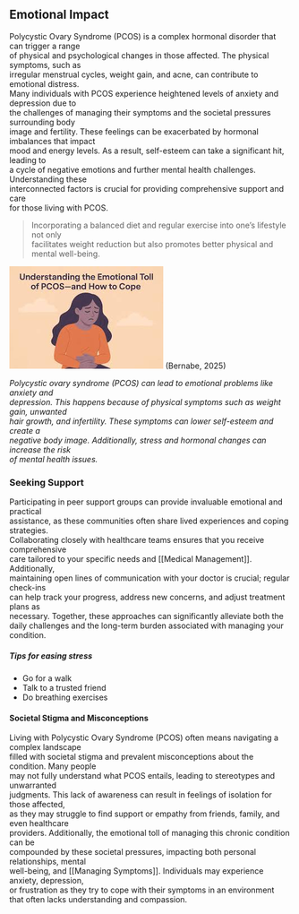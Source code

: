 ## Emotional Impact

Polycystic Ovary Syndrome (PCOS) is a complex hormonal disorder that can trigger a range  
of physical and psychological changes in those affected. The physical symptoms, such as  
irregular menstrual cycles, weight gain, and acne, can contribute to emotional distress.  
Many individuals with PCOS experience heightened levels of anxiety and depression due to  
the challenges of managing their symptoms and the societal pressures surrounding body  
image and fertility. These feelings can be exacerbated by hormonal imbalances that impact  
mood and energy levels. As a result, self-esteem can take a significant hit, leading to  
a cycle of negative emotions and further mental health challenges. Understanding these  
interconnected factors is crucial for providing comprehensive support and care  
for those living with PCOS.


> Incorporating a balanced diet and regular exercise into one’s lifestyle not only  
> facilitates weight reduction but also promotes better physical and mental well-being.   


![PCOS Impact](image-4.png)
(Bernabe, 2025)

*Polycystic ovary syndrome (PCOS) can lead to emotional problems like anxiety and  
depression. This happens because of physical symptoms such as weight gain, unwanted  
hair growth, and infertility. These symptoms can lower self-esteem and create a  
negative body image. Additionally, stress and hormonal changes can increase the risk  
of mental health issues.*

### Seeking Support

Participating in peer support groups can provide invaluable emotional and practical  
assistance, as these communities often share lived experiences and coping strategies.  
Collaborating closely with healthcare teams ensures that you receive comprehensive  
care tailored to your specific needs and [[Medical Management]]. Additionally,  
maintaining open lines of communication with your doctor is crucial; regular check-ins  
can help track your progress, address new concerns, and adjust treatment plans as  
necessary. Together, these approaches can significantly alleviate both the  
daily challenges and the long-term burden associated with managing your condition.

##### Tips for easing stress

- Go for a walk
- Talk to a trusted friend
- Do breathing exercises

#### Societal Stigma and Misconceptions

Living with Polycystic Ovary Syndrome (PCOS) often means navigating a complex landscape  
filled with societal stigma and prevalent misconceptions about the condition. Many people  
may not fully understand what PCOS entails, leading to stereotypes and unwarranted  
judgments. This lack of awareness can result in feelings of isolation for those affected,  
as they may struggle to find support or empathy from friends, family, and even healthcare  
providers. Additionally, the emotional toll of managing this chronic condition can be  
compounded by these societal pressures, impacting both personal relationships, mental  
well-being, and [[Managing Symptoms]]. Individuals may experience anxiety, depression,  
or frustration as they try to cope with their symptoms in an environment  
that often lacks understanding and compassion.